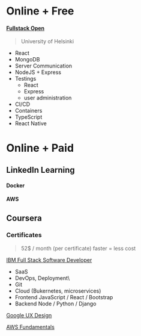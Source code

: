 # Online + Free

#### [Fullstack Open](https://fullstackopen.com/en/#course-contents)
> University of Helsinki
- React
- MongoDB
- Server Communication
- NodeJS + Express
- Testings
	- React
	- Express
	- user administration
- CI/CD
- Containers
- TypeScript
- React Native

# Online + Paid

## LinkedIn Learning
#### Docker

#### AWS


## Coursera
### Certificates 
> 52$ / month (per certificate)
> faster = less cost

[IBM Full Stack Software Developer](https://www.coursera.org/professional-certificates/ibm-full-stack-cloud-developer)
- SaaS
- DevOps, Deployment\
- Git
- Cloud (Bukernetes, microservices)
- Frontend JavaScript / React / Bootstrap
- Backend Node / Python / Django

[Google UX Design](https://www.coursera.org/professional-certificates/google-ux-design)

[AWS Fundamentals](https://www.coursera.org/specializations/aws-fundamentals)